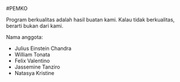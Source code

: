 #PEMKO

Program berkualitas adalah hasil buatan kami. Kalau tidak berkualitas, berarti bukan dari kami.

Nama anggota:
- Julius Einstein Chandra
- William Tonata
- Felix Valentino
- Jassemine Tanziro
- Natasya Kristine